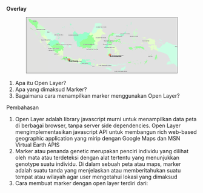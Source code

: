 **Overlay**

<p align="center">
  <img src="../../img/suriadi.png" width="400px">
</p>

 
1. Apa itu Open Layer?
2. Apa yang dimaksud Marker?
3. Bagaimana cara menampilkan marker menggunakan Open Layer?

Pembahasan

1. Open Layer adalah library javascript murni untuk menampilkan data peta di berbagai browser, tanpa server side dependencies. Open Layer mengimplementasikan javascript API untuk membangun rich web-based geographic application yang mirip dengan Google Maps dan MSN Virtual Earth APIS
2. Marker atau penanda genetic merupakan penciri individu yang dilihat oleh mata atau terdeteksi dengan alat tertentu yang menunjukkan genotype suatu individu. Di dalam sebuah peta atau maps, marker adalah suatu tanda yang menjelaskan atau memberitahukan suatu tempat atau wilayah agar user mengetahui lokasi yang dimaksud
3. Cara membuat marker dengan open layer terdiri dari:

<!DOCTYPE html>
<html>
  <head>
    <title>Overlay</title>
    <link rel="stylesheet" href="https://openlayers.org/en/v3.20.1/css/ol.css" type="text/css">
    <!-- The line below is only needed for old environments like Internet Explorer and Android 4.x -->
    <script src="https://cdn.polyfill.io/v2/polyfill.min.js?features=requestAnimationFrame,Element.prototype.classList,URL"></script>
    <script src="https://openlayers.org/en/v3.20.1/build/ol.js"></script>
    <script src="https://code.jquery.com/jquery-2.2.3.min.js"></script>
    <link rel="stylesheet" href="https://maxcdn.bootstrapcdn.com/bootstrap/3.3.6/css/bootstrap.min.css">
    <script src="https://maxcdn.bootstrapcdn.com/bootstrap/3.3.6/js/bootstrap.min.js"></script>
    <style>
      #marker {
        width: 20px;
        height: 20px;
        border: 1px solid #088;
        border-radius: 10px;
        background-color: #FF3300;
        opacity: 0.5;
      }
      #marker2 {
        width: 20px;
        height: 20px;
        border: 1px solid #088;
        border-radius: 10px;
        background-color: #FF3300;
        opacity: 0.5;
      }
      #bandung {
        text-decoration: none;
        color: black;
        font-size: 11pt;
        font-weight: bold;
        text-shadow: white 0.1em 0.1em 0.2em;
      }
      #bulukumba {
        text-decoration: none;
        color: black;
        font-size: 11pt;
        font-weight: bold;
        text-shadow: white 0.1em 0.1em 0.2em;
      }
      .popover-content {
        min-width: 180px;
      }
    </style>
  </head>
  <body>
    <div id="map" class="map"></div>
    <div style="display: none;">
      <!-- Clickable label -->
      <a class="overlay" id="bandung" target="_blank" href="http://id.wikipedia.org/wiki/Kota_Bandung">Bandung</a>
      <div id="marker" title="Marker"></div>

      <a class="overlay" id="bulukumba" target="_blank" href="http://id.wikipedia.org/wiki/bulukumba">Bulukumba</a>
      <div id="marker2" title="Marker"></div>
      <!-- Popup -->
      <div id="popup" title="Welcome to ol3"></div>
    </div>
    <script>
      var layer = new ol.layer.Tile({
        source: new ol.source.OSM({
              url: 'https://map.vas.web.id/wmts/agm/webmercator/{z}/{x}/{y}.png'
            })
      });

      var map = new ol.Map({
        layers: [layer],
        target: 'map',
        view: new ol.View({
          center: ol.proj.transform([118.015776, -2.6000285], 'EPSG:4326', 'EPSG:3857'),
          zoom: 5
        })
      });

      var pos = ol.proj.fromLonLat([107.5731165, -6.9034443]);
      var pos2 = ol.proj.fromLonLat([120.205110, -5.432937]);

      // marker
      var marker = new ol.Overlay({
        position: pos,
        positioning: 'center-center',
        element: document.getElementById('marker'),
        stopEvent: false
      });
      map.addOverlay(marker);

      var marker2 = new ol.Overlay({
        position: pos2,
        positioning: 'center-center',
        element: document.getElementById('marker2'),
        stopEvent: false
      });
      map.addOverlay(marker2);

      // label
      var bandung = new ol.Overlay({
        position: pos,
        element: document.getElementById('bandung')
      });
      map.addOverlay(bandung);

      var bulukumba = new ol.Overlay({
        position: pos2,
        element: document.getElementById('bulukumba')
      });
      map.addOverlay(bulukumba);

      // Popup showing the position the user clicked
      var popup = new ol.Overlay({
        element: document.getElementById('popup')
      });
      map.addOverlay(popup);

      map.on('click', function(evt) {
        var element = popup.getElement();
        var coordinate = evt.coordinate;
        var hdms = ol.coordinate.toStringHDMS(ol.proj.transform(
            coordinate, 'EPSG:3857', 'EPSG:4326'));

        $(element).popover('destroy');
        popup.setPosition(coordinate);
        // the keys are quoted to prevent renaming in ADVANCED mode.
        $(element).popover({
          'placement': 'top',
          'animation': false,
          'html': true,
          'content': '<p>The location you clicked was:</p><code>' + hdms + '</code>'
        });
        $(element).popover('show');
      });
    </script>
  </body>
</html>

<p align="center">
  <img src="../../img/suriadi.png" width="400px">
</p>
 
Penutup
 Kesimpulan 
Dari praktikum diatas dapat disimpulkan bahwa pembuatan marker dengan open layer beda tipis dengan membuat marker di google maps, hanya berbeda beberapa code saja dan cara pemanggilan mapsnya
 Saran
 Saran saya sebaiknya pembelajaran tentang open layer dapat diperjelas lagi agar mengetahui perbedaan yang signifikan antara google maps dan open layer
